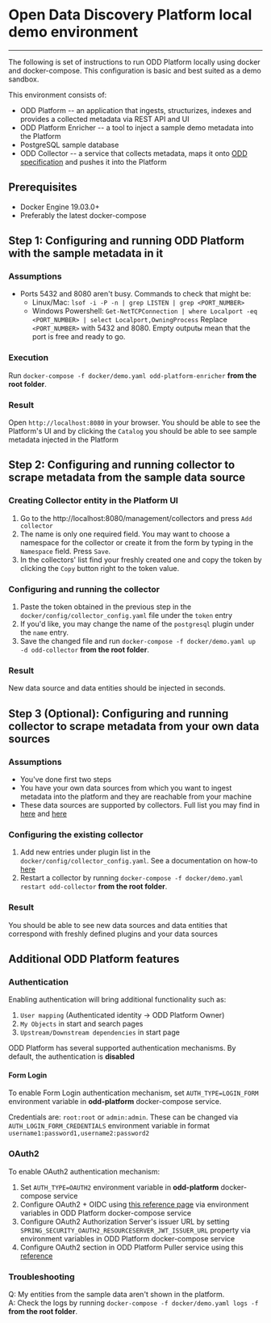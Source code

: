 # Open Data Discovery Platform local demo environment
* * *

The following is set of instructions to run ODD Platform locally using docker and docker-compose. This configuration is basic and best suited as a demo sandbox.

This environment consists of:
* ODD Platform -- an application that ingests, structurizes, indexes and provides a collected metadata via REST API and UI
* ODD Platform Enricher -- a tool to inject a sample demo metadata into the Platform
* PostgreSQL sample database
* ODD Collector -- a service that collects metadata, maps it onto
  [ODD specification](https://github.com/opendatadiscovery/opendatadiscovery-specification)
  and pushes it into the Platform

## Prerequisites

* Docker Engine 19.03.0+
* Preferably the latest docker-compose

## Step 1: Configuring and running ODD Platform with the sample metadata in it

### Assumptions

* Ports 5432 and 8080 aren't busy. Commands to check that might be:
    * Linux/Mac: `lsof -i -P -n | grep LISTEN | grep <PORT_NUMBER>`
    * Windows Powershell: `Get-NetTCPConnection | where Localport -eq <PORT_NUMBER> | select Localport,OwningProcess`
      Replace `<PORT_NUMBER>` with 5432 and 8080. Empty outputы mean that the port is free and ready to go.

### Execution

Run `docker-compose -f docker/demo.yaml odd-platform-enricher` **from the root folder**.

### Result

Open `http://localhost:8080` in your browser. You should be able to see the Platform's UI
and by clicking the `Catalog` you should be able to see sample metadata injected in the Platform

## Step 2: Configuring and running collector to scrape metadata from the sample data source

### Creating Collector entity in the Platform UI

1. Go to the http://localhost:8080/management/collectors and press `Add collector`
2. The name is only one required field. You may want to choose a namespace for the collector
   or create it from the form by typing in the `Namespace` field. Press `Save`.
3. In the collectors' list find your freshly created one and copy the token by clicking the `Copy` button
   right to the token value.

### Configuring and running the collector

1. Paste the token obtained in the previous step in the `docker/config/collector_config.yaml` file under the `token` entry
2. If you'd like, you may change the name of the `postgresql` plugin under the `name` entry.
3. Save the changed file and run `docker-compose -f docker/demo.yaml up -d odd-collector` **from the root folder**.

### Result

New data source and data entities should be injected in seconds.

## Step 3 (Optional): Configuring and running collector to scrape metadata from your own data sources

### Assumptions

* You've done first two steps
* You have your own data sources from which you want to ingest metadata into the platform and they are reachable from your machine
* These data sources are supported by collectors. Full list you may find
  in [here](https://github.com/opendatadiscovery/odd-collector/blob/main/README.md)
  and [here](https://github.com/opendatadiscovery/odd-collector-aws/blob/main/README.md)

### Configuring the existing collector

1. Add new entries under plugin list in the `docker/config/collector_config.yaml`.
   See a documentation on how-to [here](https://github.com/opendatadiscovery/odd-collector/blob/main/README.md)
2. Restart a collector by running `docker-compose -f docker/demo.yaml restart odd-collector` **from the root folder**.


### Result

You should be able to see new data sources and data entities that correspond with freshly defined plugins and your data sources


## Additional ODD Platform features

### Authentication

Enabling authentication will bring additional functionality such as:

1. `User mapping` (Authenticated identity -> ODD Platform Owner)
2. `My Objects` in start and search pages
3. `Upstream/Downstream dependencies` in start page

ODD Platform has several supported authentication mechanisms. By default, the authentication is **disabled**

#### Form Login

To enable Form Login authentication mechanism, set `AUTH_TYPE=LOGIN_FORM` environment variable in **odd-platform** docker-compose service.

Credentials are: `root:root` or `admin:admin`. These can be changed via `AUTH_LOGIN_FORM_CREDENTIALS` environment variable in format `username1:password1,username2:password2`

### OAuth2

To enable OAuth2 authentication mechanism:

1. Set `AUTH_TYPE=OAUTH2` environment variable in **odd-platform** docker-compose service
3. Configure OAuth2 + OIDC
   using [this reference page](https://docs.spring.io/spring-security/site/docs/5.2.x/reference/html/oauth2.html#oauth2)
   via environment variables in ODD Platform docker-compose service
4. Configure OAuth2 Authorization Server's issuer URL by setting `SPRING_SECURITY_OAUTH2_RESOURCESERVER_JWT_ISSUER_URL`
   property via environment variables in ODD Platform docker-compose service
5. Configure OAuth2 section in ODD Platform Puller service using
   this [reference](https://github.com/opendatadiscovery/odd-platform-puller#readme)

### Troubleshooting
Q: My entities from the sample data aren't shown in the platform.  
A: Check the logs by running `docker-compose -f docker/demo.yaml logs -f` **from the root folder**.
